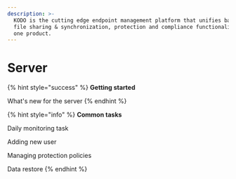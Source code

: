 ```yaml
---
description: >-
  KODO is the cutting edge endpoint management platform that unifies backup,
  file sharing & synchronization, protection and compliance functionalities in
  one product.
---
```


# Server

{% hint style="success" %}
**Getting started** 

What's new for the server
{% endhint %}

{% hint style="info" %}
**Common tasks**

Daily monitoring task

Adding new user

Managing protection policies

Data restore
{% endhint %}




